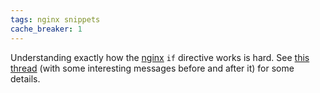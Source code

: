 ```yaml
---
tags: nginx snippets
cache_breaker: 1
---
```


Understanding exactly how the [nginx](/wiki/nginx) `if` directive works is hard. See [this thread](http://nginx.org/pipermail/nginx/2011-February/025241.html) (with some interesting messages before and after it) for some details.
